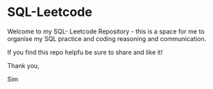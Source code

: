 # SQL-Leetcode

Welcome to my SQL- Leetcode Repository - this is a space for me to organise my SQL practice and coding reasoning and communication.

If you find this repo helpfu be sure to share and like it!

Thank you,

Sim
